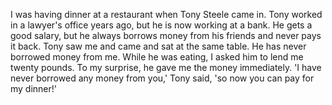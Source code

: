 I was having dinner at a restaurant when Tony Steele came in. Tony worked in a lawyer's office years ago, but he is now working at a bank. He gets a good salary, but he always borrows money from his friends and never pays it back. Tony saw me and came and sat at the same table. He has never borrowed money from me. While he was eating, I asked him to lend me twenty pounds. To my surprise, he gave me the money immediately. 'I have never borrowed any money from you,' Tony said, 'so now you can pay for my dinner!'



